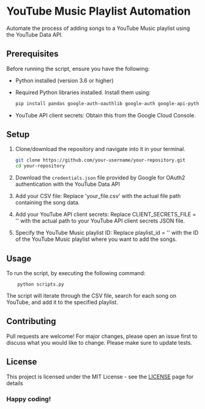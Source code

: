 # YouTube Music Playlist Automation

Automate the process of adding songs to a YouTube Music playlist using the YouTube Data API.

## Prerequisites

Before running the script, ensure you have the following:

- Python installed (version 3.6 or higher)
- Required Python libraries installed. Install them using:

    ```bash
  pip install pandas google-auth-oauthlib google-auth google-api-python-client
    ```

- YouTube API client secrets: Obtain this from the Google Cloud Console.

## Setup

1. Clone/download the repository and navigate into it in your terminal.


    ```bash
    git clone https://github.com/your-username/your-repository.git
    cd your-repository
    ```
2. Download the `credentials.json` file provided by Google for OAuth2 authentication with the YouTube Data API

3. Add your CSV file:
     Replace 'your_file.csv' with the actual file path containing the song data.

4. Add your YouTube API client secrets:
    Replace CLIENT_SECRETS_FILE = '' with the actual path to your YouTube API client secrets JSON file.

5. Specify the YouTube Music playlist ID:
    Replace playlist_id = '' with the ID of the YouTube Music playlist where you want to add the songs.

##  Usage

To run the script, by executing the following command:

```
    python scripts.py
```
The script will iterate through the CSV file, search for each song on YouTube, and add it to the specified playlist.

## Contributing

Pull requests are welcome! For major changes, please open an issue first to discuss what you would like to change. Please make sure to update tests.

## License

This project is licensed under the MIT License - see the [LICENSE](https://opensource.org/licenses/MIT)
page for details

### Happy  coding!


